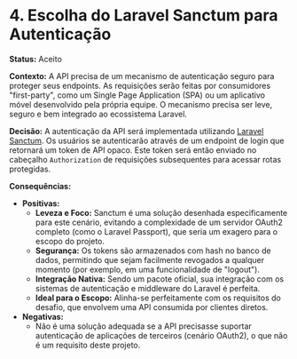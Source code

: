 # 4. Escolha do Laravel Sanctum para Autenticação

**Status:** Aceito

**Contexto:**
A API precisa de um mecanismo de autenticação seguro para proteger seus endpoints. As requisições serão feitas por consumidores "first-party", como um Single Page Application (SPA) ou um aplicativo móvel desenvolvido pela própria equipe. O mecanismo precisa ser leve, seguro e bem integrado ao ecossistema Laravel.

**Decisão:**
A autenticação da API será implementada utilizando [Laravel Sanctum](https://laravel.com/docs/12.x/sanctum). Os usuários se autenticarão através de um endpoint de login que retornará um token de API opaco. Este token será então enviado no cabeçalho `Authorization` de requisições subsequentes para acessar rotas protegidas.

**Consequências:**
* **Positivas:**
    * **Leveza e Foco:** Sanctum é uma solução desenhada especificamente para este cenário, evitando a complexidade de um servidor OAuth2 completo (como o Laravel Passport), que seria um exagero para o escopo do projeto.
    * **Segurança:** Os tokens são armazenados com hash no banco de dados, permitindo que sejam facilmente revogados a qualquer momento (por exemplo, em uma funcionalidade de "logout").
    * **Integração Nativa:** Sendo um pacote oficial, sua integração com os sistemas de autenticação e middleware do Laravel é perfeita.
    * **Ideal para o Escopo:** Alinha-se perfeitamente com os requisitos do desafio, que envolvem uma API consumida por clientes diretos.
* **Negativas:**
    * Não é uma solução adequada se a API precisasse suportar autenticação de aplicações de terceiros (cenário OAuth2), o que não é um requisito deste projeto.
